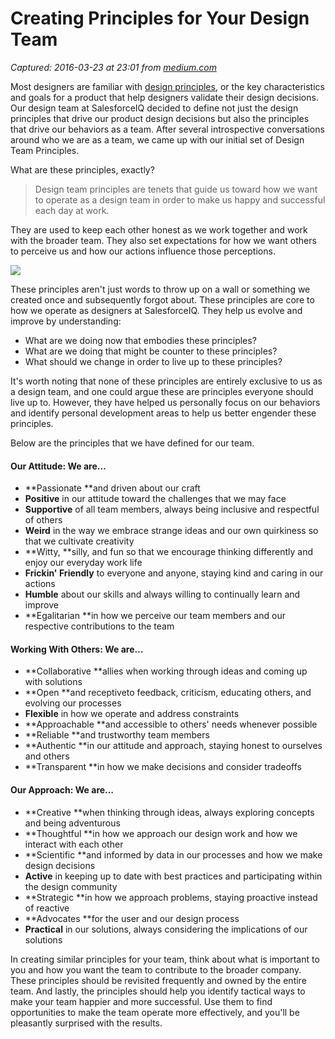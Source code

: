 # Creating Principles for Your Design Team

_Captured: 2016-03-23 at 23:01 from [medium.com](https://medium.com/iq-design/creating-principles-for-your-design-team-2e13fb351465)_

Most designers are familiar with [design principles](http://www.lukew.com/ff/entry.asp?854), or the key characteristics and goals for a product that help designers validate their design decisions. Our design team at SalesforceIQ decided to define not just the design principles that drive our product design decisions but also the principles that drive our behaviors as a team. After several introspective conversations around who we are as a team, we came up with our initial set of Design Team Principles.

What are these principles, exactly?

> Design team principles are tenets that guide us toward how we want to operate as a design team in order to make us happy and successful each day at work.

They are used to keep each other honest as we work together and work with the broader team. They also set expectations for how we want others to perceive us and how our actions influence those perceptions.

![](https://cdn-images-1.medium.com/max/1200/1*icVsBPLdWFDA-TPuOj3JBA.jpeg)

These principles aren't just words to throw up on a wall or something we created once and subsequently forgot about. These principles are core to how we operate as designers at SalesforceIQ. They help us evolve and improve by understanding:

  * What are we doing now that embodies these principles?
  * What are we doing that might be counter to these principles?
  * What should we change in order to live up to these principles?

It's worth noting that none of these principles are entirely exclusive to us as a design team, and one could argue these are principles everyone should live up to. However, they have helped us personally focus on our behaviors and identify personal development areas to help us better engender these principles.

Below are the principles that we have defined for our team.

#### **Our Attitude: We are…**

  * **Passionate **and driven about our craft
  * **Positive** in our attitude toward the challenges that we may face
  * **Supportive** of all team members, always being inclusive and respectful of others
  * **Weird** in the way we embrace strange ideas and our own quirkiness so that we cultivate creativity
  * **Witty, **silly, and fun so that we encourage thinking differently and enjoy our everyday work life
  * **Frickin' Friendly** to everyone and anyone, staying kind and caring in our actions
  * **Humble** about our skills and always willing to continually learn and improve
  * **Egalitarian **in how we perceive our team members and our respective contributions to the team

#### **Working With Others: We are…**

  * **Collaborative **allies when working through ideas and coming up with solutions
  * **Open **and receptiveto feedback, criticism, educating others, and evolving our processes
  * **Flexible** in how we operate and address constraints
  * **Approachable **and accessible to others' needs whenever possible
  * **Reliable **and trustworthy team members
  * **Authentic **in our attitude and approach, staying honest to ourselves and others
  * **Transparent **in how we make decisions and consider tradeoffs

#### **Our Approach: We are…**

  * **Creative **when thinking through ideas, always exploring concepts and being adventurous
  * **Thoughtful **in how we approach our design work and how we interact with each other
  * **Scientific **and informed by data in our processes and how we make design decisions
  * **Active** in keeping up to date with best practices and participating within the design community
  * **Strategic **in how we approach problems, staying proactive instead of reactive
  * **Advocates **for the user and our design process
  * **Practical** in our solutions, always considering the implications of our solutions

In creating similar principles for your team, think about what is important to you and how you want the team to contribute to the broader company. These principles should be revisited frequently and owned by the entire team. And lastly, the principles should help you identify tactical ways to make your team happier and more successful. Use them to find opportunities to make the team operate more effectively, and you'll be pleasantly surprised with the results.

